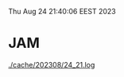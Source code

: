 Thu Aug 24 21:40:06 EEST 2023
# JAM
<a href='./cache/202308/24_21.log'>./cache/202308/24_21.log</a>
